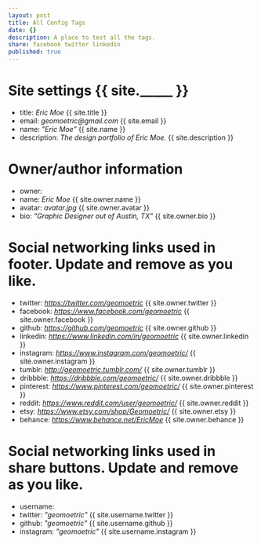 ```yaml
---
layout: post
title: All Config Tags
date: {}
description: A place to test all the tags.
share: facebook twitter linkedin
published: true
---
```


# Site settings {{ site._____ }}
- title: _Eric Moe_ {{ site.title }} 
- email:  _geomoetric@gmail.com_ {{ site.email }}
- name: _"Eric Moe"_ {{ site.name }}
- description: _The design portfolio of Eric Moe._ {{ site.description }}

# Owner/author information
- owner:
 - name: _Eric Moe_  {{ site.owner.name }}
 - avatar: _avatar.jpg_  {{ site.owner.avatar }}
 - bio:  _"Graphic Designer out of Austin, TX"_  {{ site.owner.bio }}
  
# Social networking links used in footer. Update and remove as you like.
  - twitter:    _https://twitter.com/geomoetric_  {{ site.owner.twitter }} 
  - facebook:    _https://www.facebook.com/geomoetric_ {{ site.owner.facebook }}  
  - github:       _https://github.com/geomoetric_ {{ site.owner.github }}
  - linkedin:       _https://www.linkedin.com/in/geomoetric_ {{ site.owner.linkedin }}
  - instagram:      _https://www.instagram.com/geomoetric/_ {{ site.owner.instagram }}
  - tumblr:     _http://geomoetric.tumblr.com/_ {{ site.owner.tumblr }}
  - dribbble:     _https://dribbble.com/geomoetric/_ {{ site.owner.dribbble }}
  - pinterest:    _https://www.pinterest.com/geomoetric/_ {{ site.owner.pinterest }}
  - reddit:     _https://www.reddit.com/user/geomoetric/_ {{ site.owner.reddit }}
  - etsy:       _https://www.etsy.com/shop/Geomoetric/_ {{ site.owner.etsy }}
  - behance: _https://www.behance.net/EricMoe_  {{ site.owner.behance }}
  
# Social networking links used in share buttons. Update and remove as you like. 
- username:
 -  twitter:      _"geomoetric"_ {{ site.username.twitter }}
 - github:     _"geomoetric"_ {{ site.username.github }}
 - instagram:      _"geomoetric"_ {{ site.username.instagram }}
